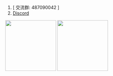 1. [ 交流群: 487090042 ]
2. [Discord](https://discord.gg/RsGvn9ZTdY)

<div>
<img height="160px" src="https://github-readme-stats.vercel.app/api?username=zangdale&count_private=true&show_icons=true&hide=issues&layout=compact&hide_border=true" />
<!-- <img height="160px" src="https://github-readme-stats.vercel.app/api/top-langs/?username=zangdale&layout=compact&hide_border=true&hide=python" /> -->
<img height="160px" src="https://github-readme-stats.vercel.app/api/top-langs/?username=zangdale&layout=compact&hide_border=true" />
</div>
